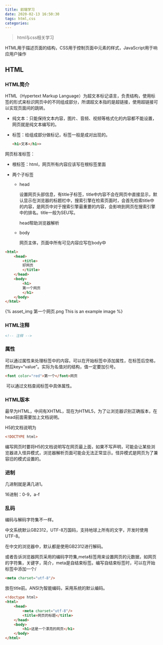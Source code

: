 ```yaml
---
title: 前端学习
date: 2020-02-13 16:50:30
tags: html,css
categories:
---
```


> html与css相关学习

​	HTML用于描述页面的结构，CSS用于控制页面中元素的样式，JavaScript用于响应用户操作

## HTML

### HTML简介

HTML（Hypertext Markup Language）为超文本标记语言，负责结构，使用标签的形式来标识网页中的不同组成部分，所谓超文本指的是超链接，使用超链接可以实现页面间的跳转。

<!-- more -->

- 纯文本：只能保持文本内容，图片、音频、视频等格式化的内容都不能设置，网页就是纯文本编写的。

- 标签：给组成部分做标记，标签一般是成对出现的。

  ~~~html
  <h1>文本</h1>>
  ~~~

网页标准标签：

- 根标签：html，网页所有内容应该写在根标签里面

- 两个子标签

  - head

    设置网页头部信息，有title子标签，title中内容不会在网页中直接显示，默认显示在浏览器的标题栏中，搜索引擎在检索页面时，会首先检索title中的内容，是网页中对于搜索引擎最重要的内容，会影响到网页在搜索引擎中的排名。title一般为SEU写。

    head帮助浏览器解析

  - body
  
    网页主体，页面中所有可见内容应写在body中

~~~html
<html>
	<head>
		<title>
        好网页
		</title>
	</head>
	<body>
		<h1>
		第一个网页
		</h1>
	</body>
</html>
~~~

{% asset_img 第一个网页.png This is an example image %}

### HTML注释

~~~html
<!-- 注释 -->
~~~

### 属性

可以通过属性来处理标签中的内容。可以在开始标签中添加属性，在标签后空格，然后key=“value”。实际为名值对的结构，值一定要加引号。

~~~html
<font color="red">第一个</font>网页
~~~

​	可以通过文档查阅标签中具体属性。

### HTML版本

最早为HTML，中间有XHTML，现在为HTML5，为了让浏览器识别正确版本，在head前面需要加上文档说明。

H5的文档说明为

~~~html
<!DOCTYPE html>
~~~

​	编写网页时要将H5的文档说明写在网页最上面，如果不写声明，可能会让某些浏览器进入怪异模式，浏览器解析页面可能会无法正常显示。怪异模式是网页为了兼容旧的模式设置的。

### 进制

几进制就是满几进1。

16进制：0-9，a-f

### 乱码

编码与解码字符集不一样。

中文系统默认GB2312，UTF-8万国码，支持地球上所有的文字，开发时使用UTF-8。

在中文的浏览器中，默认都是使用GB2312进行解码。

​	或者告诉浏览器网页采用的编码字符集,meta标签用来设置网页的元数据，如网页的字符集，关键字，简介，meta是自结束标签。编写自结束标签时，可以在开始标签中添加一个/

~~~html
<meta charset="utf-8"/>
~~~

放在title前。ANSI为智能编码，采用系统的默认编码。

~~~html
<!doctype html>
<html>
	<head>
		<meta charset="utf-8"/>
		<title>网页的标题</title>
	</head>
	<body>
		<h1>这是一个漂亮的网页</h1>
	</body>	
</html>
~~~

